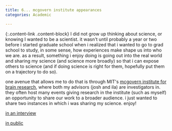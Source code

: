 ```yaml
---                                                                                                                        
title: 6... mcgovern institute appearances
categories: Academic

---
```


{:.content-link .content-block}
I did not grow up thinking about science, or knowing I wanted to be a scientist. it wasn't until probably a year or two before i started graduate school when i realized that i wanted to go to grad school to study, in some sense, how experiences make shape us into who we are. as a result, something i enjoy doing is going out into the real world and sharing my science (and science more broadly) so that i can expose others to science (and if doing science is right for them, hopefully put them on a trajectory to do so). 

one avenue that allows me to do that is through MIT's [mcgovern institute for brain research](https://mcgovern.mit.edu), where both my advisors (josh and ila) are investigators in. they often host many events giving research in the institute (such as myself) an opportunity to share our work to a broader audience. i just wanted to share two instances in which i was sharing my science. enjoy!

[in an interview](https://youtu.be/0k146jBNvTk?si=pyGtUDsL2bb7cnH1)

[in public](https://youtu.be/p0pb9JcM2ns?si=JlrHeQNmBYDd7Llj)
